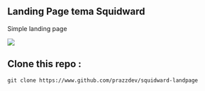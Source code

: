 ## Landing Page tema Squidward
<p>Simple landing page</p>
<img src="https://repository-images.githubusercontent.com/571642832/5d621b51-cbbf-4f02-bff3-f4996daf3cff">

## Clone this repo :
    git clone https://www.github.com/prazzdev/squidward-landpage
